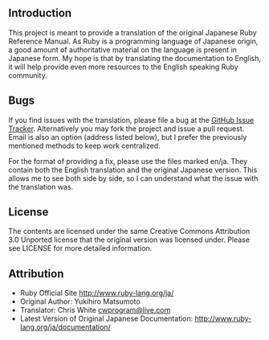 Introduction
------------
This project is meant to provide a translation of the original Japanese Ruby Reference Manual. As Ruby is a programming language of Japanese origin, a good amount of authoritative material on the language is present in Japanese form. My hope is that by translating the documentation to English, it will help provide even more resources to the English speaking Ruby community.

Bugs
----

If you find issues with the translation, please file a bug at the [GitHub Issue Tracker](https://github.com/cwgem/RubyJaReferenceManualTranslation/issues  "GitHub Issue Tracker"). Alternatively you may fork the project and issue a pull request. Email is also an option (address listed below), but I prefer the previously mentioned methods to keep work centralized.

For the format of providing a fix, please use the files marked en/ja. They contain both the English translation and the original Japanese version. This allows me to see both side by side, so I can understand what the issue with the translation was.

License
--------

The contents are licensed under the same Creative Commons Attribution 3.0 Unported license that the original version was licensed under. Please see LICENSE for more detailed information.

Attribution
-----------

* Ruby Official Site http://www.ruby-lang.org/ja/
* Original Author: Yukihiro Matsumoto
* Translator: Chris White <cwprogram@live.com>
* Latest Version of Original Japanese Documentation: http://www.ruby-lang.org/ja/documentation/